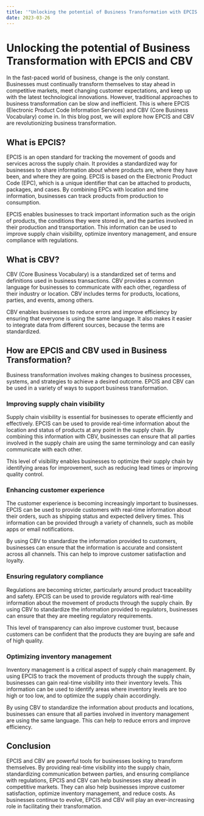 ```yaml
---
title: '"Unlocking the potential of Business Transformation with EPCIS and CBV"'
date: 2023-03-26
---
```


# Unlocking the potential of Business Transformation with EPCIS and CBV

In the fast-paced world of business, change is the only constant. Businesses must continually transform themselves to stay ahead in competitive markets, meet changing customer expectations, and keep up with the latest technological innovations. However, traditional approaches to business transformation can be slow and inefficient. This is where EPCIS (Electronic Product Code Information Services) and CBV (Core Business Vocabulary) come in. In this blog post, we will explore how EPCIS and CBV are revolutionizing business transformation.

## What is EPCIS?

EPCIS is an open standard for tracking the movement of goods and services across the supply chain. It provides a standardized way for businesses to share information about where products are, where they have been, and where they are going. EPCIS is based on the Electronic Product Code (EPC), which is a unique identifier that can be attached to products, packages, and cases. By combining EPCs with location and time information, businesses can track products from production to consumption.

EPCIS enables businesses to track important information such as the origin of products, the conditions they were stored in, and the parties involved in their production and transportation. This information can be used to improve supply chain visibility, optimize inventory management, and ensure compliance with regulations.

## What is CBV?

CBV (Core Business Vocabulary) is a standardized set of terms and definitions used in business transactions. CBV provides a common language for businesses to communicate with each other, regardless of their industry or location. CBV includes terms for products, locations, parties, and events, among others.

CBV enables businesses to reduce errors and improve efficiency by ensuring that everyone is using the same language. It also makes it easier to integrate data from different sources, because the terms are standardized.

## How are EPCIS and CBV used in Business Transformation?

Business transformation involves making changes to business processes, systems, and strategies to achieve a desired outcome. EPCIS and CBV can be used in a variety of ways to support business transformation.

### Improving supply chain visibility

Supply chain visibility is essential for businesses to operate efficiently and effectively. EPCIS can be used to provide real-time information about the location and status of products at any point in the supply chain. By combining this information with CBV, businesses can ensure that all parties involved in the supply chain are using the same terminology and can easily communicate with each other.

This level of visibility enables businesses to optimize their supply chain by identifying areas for improvement, such as reducing lead times or improving quality control.

### Enhancing customer experience

The customer experience is becoming increasingly important to businesses. EPCIS can be used to provide customers with real-time information about their orders, such as shipping status and expected delivery times. This information can be provided through a variety of channels, such as mobile apps or email notifications.

By using CBV to standardize the information provided to customers, businesses can ensure that the information is accurate and consistent across all channels. This can help to improve customer satisfaction and loyalty.

### Ensuring regulatory compliance

Regulations are becoming stricter, particularly around product traceability and safety. EPCIS can be used to provide regulators with real-time information about the movement of products through the supply chain. By using CBV to standardize the information provided to regulators, businesses can ensure that they are meeting regulatory requirements.

This level of transparency can also improve customer trust, because customers can be confident that the products they are buying are safe and of high quality.

### Optimizing inventory management

Inventory management is a critical aspect of supply chain management. By using EPCIS to track the movement of products through the supply chain, businesses can gain real-time visibility into their inventory levels. This information can be used to identify areas where inventory levels are too high or too low, and to optimize the supply chain accordingly.

By using CBV to standardize the information about products and locations, businesses can ensure that all parties involved in inventory management are using the same language. This can help to reduce errors and improve efficiency.

## Conclusion

EPCIS and CBV are powerful tools for businesses looking to transform themselves. By providing real-time visibility into the supply chain, standardizing communication between parties, and ensuring compliance with regulations, EPCIS and CBV can help businesses stay ahead in competitive markets. They can also help businesses improve customer satisfaction, optimize inventory management, and reduce costs. As businesses continue to evolve, EPCIS and CBV will play an ever-increasing role in facilitating their transformation.
